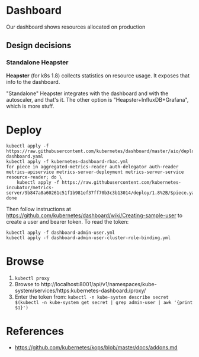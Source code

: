 # Dashboard

Our dashboard shows resources allocated on production

## Design decisions

### Standalone Heapster

**Heapster** (for k8s 1.8) collects statistics on resource usage. It exposes
that info to the dashboard.

"Standalone" Heapster integrates with the dashboard and with the autoscaler,
and that's it. The other option is "Heapster+InfluxDB+Grafana", which is more
stuff.

# Deploy

```
kubectl apply -f https://raw.githubusercontent.com/kubernetes/dashboard/master/aio/deploy/recommended/kubernetes-dashboard.yaml
kubectl apply -f kubernetes-dashboard-rbac.yml
for piece in aggregated-metrics-reader auth-delegator auth-reader metrics-apiservice metrics-server-deployment metrics-server-service resource-reader; do \
    kubectl apply -f https://raw.githubusercontent.com/kubernetes-incubator/metrics-server/9b847a8a60261c51f1b981ef37ff70b3c3b13014/deploy/1.8%2B/$piece.yaml
done
```

Then follow instructions at
https://github.com/kubernetes/dashboard/wiki/Creating-sample-user to create
a user and bearer token. To read the token:

```
kubectl apply -f dashboard-admin-user.yml
kubectl apply -f dashboard-admin-user-cluster-role-binding.yml
```

# Browse

1. `kubectl proxy`
1. Browse to http://localhost:8001/api/v1/namespaces/kube-system/services/https:kubernetes-dashboard:/proxy/
1. Enter the token from: `kubectl -n kube-system describe secret $(kubectl -n kube-system get secret | grep admin-user | awk '{print $1}')`

# References

* https://github.com/kubernetes/kops/blob/master/docs/addons.md
